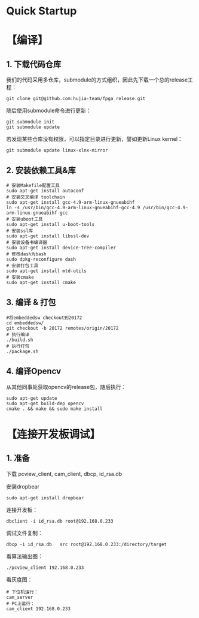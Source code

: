 # Quick Startup

# 【编译】

## 1. 下载代码仓库

我们的代码采用多仓库，submodule的方式组织，因此先下载一个总的release工程：

````
git clone git@github.com:hujia-team/fpga_release.git
````

随后使用submodule命令进行更新：

````
git submodule init
git submodule update
````

若发现某些仓库没有权限，可以指定目录进行更新，譬如更新Linux kernel：

````
git submodule update linux-xlnx-mirror
````

## 2. 安装依赖工具&库

````shell
# 安装Makefile配置工具
sudo apt-get install autoconf
# 安装交叉编译 toolchain
sudo apt-get install gcc-4.9-arm-linux-gnueabihf
ln -s /usr/bin/gcc-4.9-arm-linux-gnueabihf-gcc-4.9 /usr/bin/gcc-4.9-arm-linux-gnueabihf-gcc
# 安装uboot工具
sudo apt-get install u-boot-tools
# 安装ssl库
sudo apt-get install libssl-dev
# 安装设备书编译器
sudo apt-get install device-tree-compiler
# 修改dash为bash
sudo dpkg-reconfigure dash
# 安装打包工具
sudo apt-get install mtd-utils
# 安装cmake
sudo apt-get install cmake
````

## 3. 编译 & 打包

````shell
#将embeddedsw checkout到20172
cd embeddedsw/
git checkout -b 20172 remotes/origin/20172
# 执行编译
./build.sh
# 执行打包
./package.sh
````

## 4. 编译Opencv

从其他同事处获取opencv的release包，随后执行：

```shell
sudo apt-get update
sudo apt-get build-dep opencv
cmake . && make && sudo make install
```

# 【连接开发板调试】

## 1. 准备

下载 pcview_client, cam_client, dbcp, id_rsa.db

安装dropbear

````shell
sudo apt-get install dropbear
````

连接开发板：

````shell
dbclient -i id_rsa.db root@192.168.0.233
````

调试文件复制：

````shell
dbcp -i id_rsa.db   src root@192.168.0.233:/directory/target
````

看算法输出图：

````shell
./pcview_client 192.168.0.233
````

看灰度图：

````shell
# 下位机运行：
cam_server
# PC上运行：
cam_client 192.168.0.233
````

